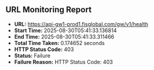 ## URL Monitoring Report

- **URL:** https://api-gw1-prod1.fisglobal.com/gw/v1/health
- **Start Time:** 2025-08-30T05:41:33.136814
- **End Time:** 2025-08-30T05:41:33.311466
- **Total Time Taken:** 0.174652 seconds
- **HTTP Status Code:** 403
- **Status:** Failure
- **Failure Reason:** HTTP Status Code: 403
